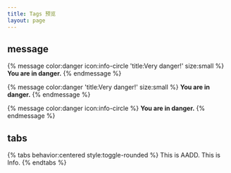 ```yaml
---
title: Tags 预览
layout: page
---
```


## message

{% message color:danger icon:info-circle 'title:Very danger!' size:small %}
    **You are in danger.**
{% endmessage %}

{% message color:danger 'title:Very danger!' size:small %}
    **You are in danger.**
{% endmessage %}

{% message color:danger icon:info-circle %}
    **You are in danger.**
{% endmessage %}

## tabs

{% tabs behavior:centered style:toggle-rounded %}
    <!-- tab aadd AADD -->This is AADD.<!-- endtab -->
    <!-- activetab info info Info -->This is Info.<!-- endtab -->
{% endtabs %}